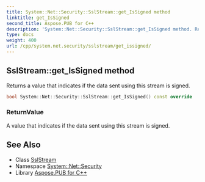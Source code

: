 ```yaml
---
title: System::Net::Security::SslStream::get_IsSigned method
linktitle: get_IsSigned
second_title: Aspose.PUB for C++
description: 'System::Net::Security::SslStream::get_IsSigned method. Returns a value that indicates if the data sent using this stream is signed in C++.'
type: docs
weight: 400
url: /cpp/system.net.security/sslstream/get_issigned/
---
```

## SslStream::get_IsSigned method


Returns a value that indicates if the data sent using this stream is signed.

```cpp
bool System::Net::Security::SslStream::get_IsSigned() const override
```


### ReturnValue

A value that indicates if the data sent using this stream is signed.

## See Also

* Class [SslStream](../)
* Namespace [System::Net::Security](../../)
* Library [Aspose.PUB for C++](../../../)
